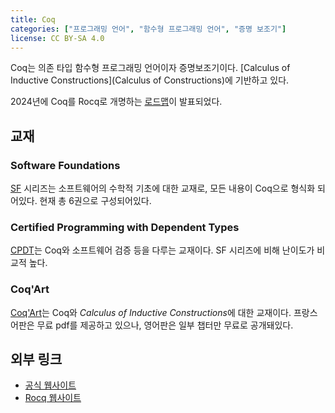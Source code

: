 ```yaml
---
title: Coq
categories: ["프로그래밍 언어", "함수형 프로그래밍 언어", "증명 보조기"]
license: CC BY-SA 4.0
---
```


Coq는 의존 타입 함수형 프로그래밍 언어이자 증명보조기이다.
[Calculus of Inductive Constructions](Calculus of Constructions)에 기반하고 있다.

2024년에 Coq를 Rocq로 개명하는 [로드맵](https://github.com/coq/rfcs/blob/coq-roadmap/text/069-coq-roadmap.md#change-of-name-coq---the-rocq-prover)이 발표되었다.

## 교재

### Software Foundations
[SF](https://softwarefoundations.cis.upenn.edu/) 시리즈는 소프트웨어의 수학적 기초에 대한 교재로, 모든 내용이 Coq으로 형식화 되어있다. 현재 총 6권으로 구성되어있다.

### Certified Programming with Dependent Types
[CPDT](http://adam.chlipala.net/cpdt/)는 Coq와 소프트웨어 검증 등을 다루는 교재이다. SF 시리즈에 비해 난이도가 비교적 높다.

### Coq'Art
[Coq'Art](https://www.labri.fr/perso/casteran/CoqArt/)는 Coq와 *Calculus of Inductive Constructions*에 대한 교재이다.
프랑스어판은 무료 pdf를 제공하고 있으나, 영어판은 일부 챕터만 무료로 공개돼있다.

## 외부 링크
* [공식 웹사이트](https://coq.inria.fr/)
* [Rocq 웹사이트](https://rocq-prover.org/)
